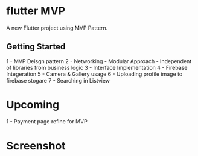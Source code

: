 # flutter MVP

A new Flutter project using MVP Pattern.

## Getting Started

1 - MVP Deisgn pattern 
2 - Networking
        - Modular Approach
        - Independent of libraries from business logic
3 - Interface Implementation
4 - Firebase Integeration
5 - Camera & Gallery usage
6 - Uploading profile image to firebase stogare
7 - Searching in Listview

# Upcoming
1  - Payment page refine for MVP

# Screenshot

